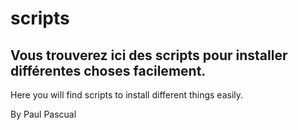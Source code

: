 # scripts
Vous trouverez ici des scripts pour installer différentes choses facilement.
---
Here you will find scripts to install different things easily.

By Paul Pascual
